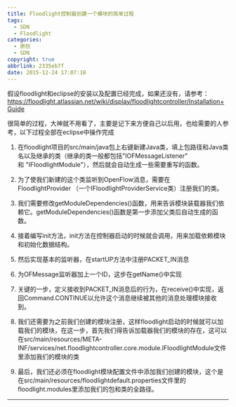 ```yaml
---
title: Floodlight控制器创建一个模块的简单过程
tags:
  - SDN
  - Floodlight
categories:
  - 原创
  - SDN
copyright: true
abbrlink: 2335eb7f
date: 2015-12-24 17:07:18
---
```

假设floodlight和eclipse的安装以及配置已经完成，如果还没有，请参考：
https://floodlight.atlassian.net/wiki/display/floodlightcontroller/Installation+Guide

很简单的过程，大神就不用看了，主要是记下来方便自己以后用，也给需要的人参考，以下过程全部在eclipse中操作完成
1. 在floodlight项目的src/main/java包上右键新建Java类，填上包路径和Java类名以及继承的类（继承的类一般都包括"IOFMessageListener" 和 "IFloodlightModule"），然后就会自动生成一些需要重写的函数。

2. 为了使我们新建的这个类监听到OpenFlow消息，需要在FloodlightProvider （一个IFloodlightProviderService类）注册我们的类。

3. 我们需要修改getModuleDependencies()函数，用来告诉模块装载器我们依赖它。getModuleDependencies()函数是第一步添加父类后自动生成的函数。

4. 接着编写init方法，init方法在控制器启动的时候就会调用，用来加载依赖模块和初始化数据结构。

5. 然后实现基本的监听器，在startUP方法中注册PACKET_IN消息

6. 为OFMessage监听器加上一个ID，这步在getName()中实现

7. 关键的一步，定义接收到PACKET_IN消息后的行为，在receive()中实现，返回Command.CONTINUE以允许这个消息继续被其他的消息处理模块接收到。

8. 我们还需要为之前我们创建的模块注册，这样floodlight启动的时候就可以加载我们的模块，在这一步，首先我们得告诉加载器我们的模块的存在，这可以在src/main/resources/META-INF/services/net.floodlightcontroller.core.module.IFloodlightModule文件里添加我们的模块的类

9. 最后，我们还必须在floodlight模块配置文件中添加我们创建的模块，这个是在src/main/resources/floodlightdefault.properties文件里的floodlight.modules里添加我们的包和类的全路径。
-----